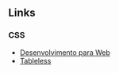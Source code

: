 ## Links

### CSS

 - [Desenvolvimento para Web](https://desenvolvimentoparaweb.com/)
 - [Tableless](https://tableless.com.br/)

